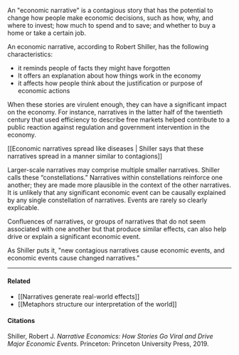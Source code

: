 An "economic narrative" is a contagious story that has the potential to change how people make economic decisions, such as how, why, and where to invest; how much to spend and to save; and whether to buy a home or take a certain job.

An economic narrative, according to Robert Shiller, has the following characteristics:

-   it reminds people of facts they might have forgotten
-   It offers an explanation about how things work in the economy
-   it affects how people think about the justification or purpose of economic actions

When these stories are virulent enough, they can have a significant impact on the economy. For instance, narratives in the latter half of the twentieth century that used efficiency to describe free markets helped contribute to a public reaction against regulation and government intervention in the economy.

[[Economic narratives spread like diseases | Shiller says that these narratives spread in a manner similar to contagions]]

Larger-scale narratives may comprise multiple smaller narratives. Shiller calls these “constellations.” Narratives within constellations reinforce one another; they are made more plausible in the context of the other narratives. It is unlikely that any significant economic event can be causally explained by any single constellation of narratives. Events are rarely so clearly explicable.

Confluences of narratives, or groups of narratives that do not seem associated with one another but that produce similar effects, can also help drive or explain a significant economic event.

As Shiller puts it, "new contagious narratives cause economic events, and economic events cause changed narratives."

---

#### Related

-   [[Narratives generate real-world effects]]
-   [[Metaphors structure our interpretation of the world]]

#### Citations

Shiller, Robert J. _Narrative Economics: How Stories Go Viral and Drive Major Economic Events_. Princeton: Princeton University Press, 2019.